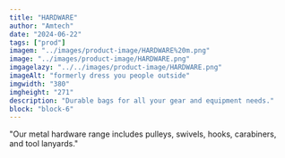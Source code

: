 ```yaml
---
title: "HARDWARE"
author: "Amtech"
date: "2024-06-22"
tags: ["prod"]
imagem: "../images/product-image/HARDWARE%20m.png"
image: "../images/product-image/HARDWARE.png"
imgagelazy: "../../images/product-image/HARDWARE.png"
imageAlt: "formerly dress you people outside"
imgwidth: "380"
imgheight: "271"
description: "Durable bags for all your gear and equipment needs."
block: "block-6"
---
```


"Our metal hardware range includes pulleys,
swivels, hooks, carabiners, and tool lanyards."
